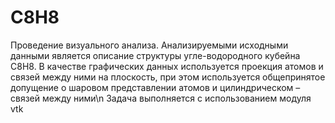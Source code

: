 # C8H8
Проведение визуального анализа. Анализируемыми исходными данными является описание структуры угле-водородного кубейна С8Н8. В качестве графических данных используется проекция атомов и связей между ними на плоскость, при этом используется общепринятое допущение о шаровом представлении атомов и цилиндрическом – связей между ними\n
Задача выполняется с использованием модуля vtk
